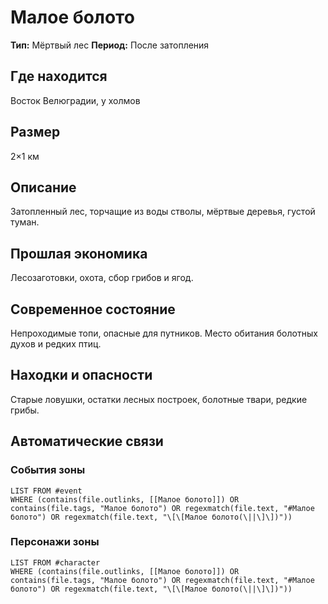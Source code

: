 ﻿---
created: 2025-08-04
name: Малое болото
type: Мёртвый лес
tags: [deadzone, boloto, location]
---

# Малое болото

**Тип:** Мёртвый лес
**Период:** После затопления

## Где находится
Восток Велюградии, у холмов

## Размер
2×1 км

## Описание
Затопленный лес, торчащие из воды стволы, мёртвые деревья, густой туман.

## Прошлая экономика
Лесозаготовки, охота, сбор грибов и ягод.

## Современное состояние
Непроходимые топи, опасные для путников. Место обитания болотных духов и редких птиц.

## Находки и опасности
Старые ловушки, остатки лесных построек, болотные твари, редкие грибы.

## Автоматические связи
### События зоны
```dataview
LIST FROM #event
WHERE (contains(file.outlinks, [[Малое болото]]) OR contains(file.tags, "Малое болото") OR regexmatch(file.text, "#Малое болото") OR regexmatch(file.text, "\[\[Малое болото(\||\]\])"))
```

### Персонажи зоны
```dataview
LIST FROM #character
WHERE (contains(file.outlinks, [[Малое болото]]) OR contains(file.tags, "Малое болото") OR regexmatch(file.text, "#Малое болото") OR regexmatch(file.text, "\[\[Малое болото(\||\]\])"))
```
